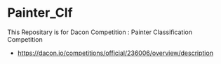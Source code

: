 # Painter_Clf

This Repositary is for Dacon Competition : Painter Classification Competition 
- https://dacon.io/competitions/official/236006/overview/description
